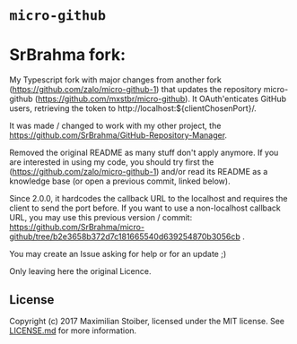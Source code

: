 # `micro-github`

# SrBrahma fork:

My Typescript fork with major changes from another fork (https://github.com/zalo/micro-github-1) that updates the repository micro-github (https://github.com/mxstbr/micro-github). It OAuth'enticates GitHub users, retrieving the token to http://localhost:${clientChosenPort}/.

It was made / changed to work with my other project, the https://github.com/SrBrahma/GitHub-Repository-Manager.

Removed the original README as many stuff don't apply anymore. If you are interested in using my code, you should try first the (https://github.com/zalo/micro-github-1) and/or read its README as a knowledge base (or open a previous commit, linked below).


Since 2.0.0, it hardcodes the callback URL to the localhost and requires the client to send the port before. If you want to use a non-localhost callback URL, you may use this previous version / commit: https://github.com/SrBrahma/micro-github/tree/b2e3658b372d7c181665540d639254870b3056cb .


You may create an Issue asking for help or for an update ;)

Only leaving here the original Licence.


## License

Copyright (c) 2017 Maximilian Stoiber, licensed under the MIT license. See [LICENSE.md](LICENSE.md) for more information.
